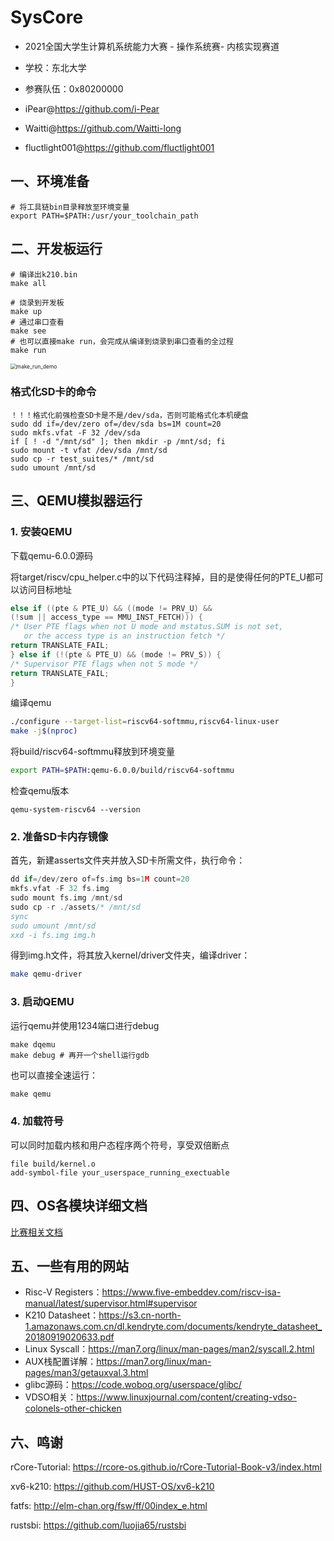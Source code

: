 # SysCore

* 2021全国大学生计算机系统能力大赛 - 操作系统赛- 内核实现赛道

* 学校：东北大学

* 参赛队伍：0x80200000

* iPear@https://github.com/i-Pear

* Waitti@https://github.com/Waitti-long

* fluctlight001@https://github.com/fluctlight001

## 一、环境准备

  ```shell
# 将工具链bin目录释放至环境变量
export PATH=$PATH:/usr/your_toolchain_path
  ```

## 二、开发板运行


```shell
# 编译出k210.bin
make all
```

```shell
# 烧录到开发板
make up
# 通过串口查看
make see
# 也可以直接make run，会完成从编译到烧录到串口查看的全过程
make run
```

<img src="doc\Modules\assets\make_run_demo.gif" alt="make_run_demo" style="zoom:60%;" />

### 格式化SD卡的命令

```shell
！！！格式化前强检查SD卡是不是/dev/sda，否则可能格式化本机硬盘
sudo dd if=/dev/zero of=/dev/sda bs=1M count=20
sudo mkfs.vfat -F 32 /dev/sda
if [ ! -d "/mnt/sd" ]; then mkdir -p /mnt/sd; fi
sudo mount -t vfat /dev/sda /mnt/sd
sudo cp -r test_suites/* /mnt/sd
sudo umount /mnt/sd
```

## 三、QEMU模拟器运行

### 1. 安装QEMU

下载qemu-6.0.0源码

将target/riscv/cpu_helper.c中的以下代码注释掉，目的是使得任何的PTE_U都可以访问目标地址

```c
else if ((pte & PTE_U) && ((mode != PRV_U) &&
(!sum || access_type == MMU_INST_FETCH))) {
/* User PTE flags when not U mode and mstatus.SUM is not set,
   or the access type is an instruction fetch */
return TRANSLATE_FAIL;
} else if (!(pte & PTE_U) && (mode != PRV_S)) {
/* Supervisor PTE flags when not S mode */
return TRANSLATE_FAIL;
}
```

编译qemu

```sh
./configure --target-list=riscv64-softmmu,riscv64-linux-user
make -j$(nproc)
```

将build/riscv64-softmmu释放到环境变量

```sh
export PATH=$PATH:qemu-6.0.0/build/riscv64-softmmu
```

检查qemu版本

```shell
qemu-system-riscv64 --version
```

### 2. 准备SD卡内存镜像

首先，新建asserts文件夹并放入SD卡所需文件，执行命令：

```c
dd if=/dev/zero of=fs.img bs=1M count=20
mkfs.vfat -F 32 fs.img
sudo mount fs.img /mnt/sd
sudo cp -r ./assets/* /mnt/sd
sync
sudo umount /mnt/sd
xxd -i fs.img img.h
```

得到img.h文件，将其放入kernel/driver文件夹，编译driver：

```sh
make qemu-driver
```

### 3. 启动QEMU

运行qemu并使用1234端口进行debug

```shell
make dqemu
make debug # 再开一个shell运行gdb
```

也可以直接全速运行：

```makefile
make qemu
```

### 4. 加载符号

可以同时加载内核和用户态程序两个符号，享受双倍断点

```gdb
file build/kernel.o
add-symbol-file your_userspace_running_exectuable
```

## 四、OS各模块详细文档

[比赛相关文档](doc/)

## 五、一些有用的网站

* Risc-V Registers：https://www.five-embeddev.com/riscv-isa-manual/latest/supervisor.html#supervisor
* K210 Datasheet：https://s3.cn-north-1.amazonaws.com.cn/dl.kendryte.com/documents/kendryte_datasheet_20180919020633.pdf
* Linux Syscall：https://man7.org/linux/man-pages/man2/syscall.2.html
* AUX栈配置详解：https://man7.org/linux/man-pages/man3/getauxval.3.html
* glibc源码：https://code.woboq.org/userspace/glibc/
* VDSO相关：https://www.linuxjournal.com/content/creating-vdso-colonels-other-chicken

## 六、鸣谢

rCore-Tutorial: https://rcore-os.github.io/rCore-Tutorial-Book-v3/index.html

xv6-k210: https://github.com/HUST-OS/xv6-k210

fatfs: http://elm-chan.org/fsw/ff/00index_e.html

rustsbi: https://github.com/luojia65/rustsbi